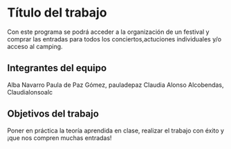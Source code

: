 # Título del trabajo

Con este programa se podrá acceder a la organización de un festival y comprar las entradas para todos los conciertos,actuciones individuales y/o acceso al camping. 

## Integrantes del equipo

Alba Navarro
Paula de Paz Gómez, pauladepaz
Claudia Alonso Alcobendas, Claudialonsoalc


## Objetivos del trabajo

Poner en práctica la teoría aprendida en clase, realizar el trabajo con éxito y ¡que nos compren muchas entradas!
